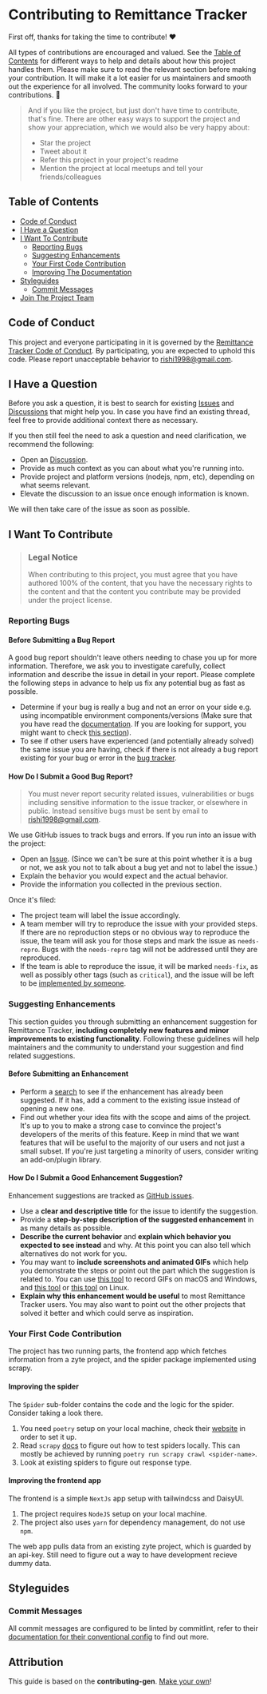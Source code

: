 <!-- omit in toc -->
# Contributing to Remittance Tracker

First off, thanks for taking the time to contribute! ❤️

All types of contributions are encouraged and valued. See the [Table of Contents](#table-of-contents) for different ways to help and details about how this project handles them. Please make sure to read the relevant section before making your contribution. It will make it a lot easier for us maintainers and smooth out the experience for all involved. The community looks forward to your contributions. 🎉

> And if you like the project, but just don't have time to contribute, that's fine. There are other easy ways to support the project and show your appreciation, which we would also be very happy about:
> - Star the project
> - Tweet about it
> - Refer this project in your project's readme
> - Mention the project at local meetups and tell your friends/colleagues

<!-- omit in toc -->
## Table of Contents

- [Code of Conduct](#code-of-conduct)
- [I Have a Question](#i-have-a-question)
- [I Want To Contribute](#i-want-to-contribute)
  - [Reporting Bugs](#reporting-bugs)
  - [Suggesting Enhancements](#suggesting-enhancements)
  - [Your First Code Contribution](#your-first-code-contribution)
  - [Improving The Documentation](#improving-the-documentation)
- [Styleguides](#styleguides)
  - [Commit Messages](#commit-messages)
- [Join The Project Team](#join-the-project-team)


## Code of Conduct

This project and everyone participating in it is governed by the
[Remittance Tracker Code of Conduct](https://github.com/Blakeinstein/Remit-Tracker/blob/master/CODE_OF_CONDUCT.md).
By participating, you are expected to uphold this code. Please report unacceptable behavior
to <rishi1998@gmail.com>.


## I Have a Question

Before you ask a question, it is best to search for existing [Issues](https://github.com/Blakeinstein/Remit-Tracker/issues) and [Discussions](https://github.com/Blakeinstein/Remit-Tracker/discussions) that might help you. In case you have find an existing thread, feel free to provide additional context there as necessary.

If you then still feel the need to ask a question and need clarification, we recommend the following:

- Open an [Discussion](https://github.com/Blakeinstein/Remit-Tracker/discussions/new).
- Provide as much context as you can about what you're running into.
- Provide project and platform versions (nodejs, npm, etc), depending on what seems relevant.
- Elevate the discussion to an issue once enough information is known.

We will then take care of the issue as soon as possible.

<!--
You might want to create a separate issue tag for questions and include it in this description. People should then tag their issues accordingly.

Depending on how large the project is, you may want to outsource the questioning, e.g. to Stack Overflow or Gitter. You may add additional contact and information possibilities:
- IRC
- Slack
- Gitter
- Stack Overflow tag
- Blog
- FAQ
- Roadmap
- E-Mail List
- Forum
-->

## I Want To Contribute

> ### Legal Notice <!-- omit in toc -->
> When contributing to this project, you must agree that you have authored 100% of the content, that you have the necessary rights to the content and that the content you contribute may be provided under the project license.

### Reporting Bugs

<!-- omit in toc -->
#### Before Submitting a Bug Report

A good bug report shouldn't leave others needing to chase you up for more information. Therefore, we ask you to investigate carefully, collect information and describe the issue in detail in your report. Please complete the following steps in advance to help us fix any potential bug as fast as possible.

- Determine if your bug is really a bug and not an error on your side e.g. using incompatible environment components/versions (Make sure that you have read the [documentation](). If you are looking for support, you might want to check [this section](#i-have-a-question)).
- To see if other users have experienced (and potentially already solved) the same issue you are having, check if there is not already a bug report existing for your bug or error in the [bug tracker](https://github.com/Blakeinstein/Remit-Tracker/issues?q=label%3Abug).

<!-- omit in toc -->
#### How Do I Submit a Good Bug Report?

> You must never report security related issues, vulnerabilities or bugs including sensitive information to the issue tracker, or elsewhere in public. Instead sensitive bugs must be sent by email to <rishi1998@gmail.com>.
<!-- You may add a PGP key to allow the messages to be sent encrypted as well. -->

We use GitHub issues to track bugs and errors. If you run into an issue with the project:

- Open an [Issue](https://github.com/Blakeinstein/Remit-Tracker/issues/new). (Since we can't be sure at this point whether it is a bug or not, we ask you not to talk about a bug yet and not to label the issue.)
- Explain the behavior you would expect and the actual behavior.
- Provide the information you collected in the previous section.

Once it's filed:

- The project team will label the issue accordingly.
- A team member will try to reproduce the issue with your provided steps. If there are no reproduction steps or no obvious way to reproduce the issue, the team will ask you for those steps and mark the issue as `needs-repro`. Bugs with the `needs-repro` tag will not be addressed until they are reproduced.
- If the team is able to reproduce the issue, it will be marked `needs-fix`, as well as possibly other tags (such as `critical`), and the issue will be left to be [implemented by someone](#your-first-code-contribution).

<!-- You might want to create an issue template for bugs and errors that can be used as a guide and that defines the structure of the information to be included. If you do so, reference it here in the description. -->


### Suggesting Enhancements

This section guides you through submitting an enhancement suggestion for Remittance Tracker, **including completely new features and minor improvements to existing functionality**. Following these guidelines will help maintainers and the community to understand your suggestion and find related suggestions.

<!-- omit in toc -->
#### Before Submitting an Enhancement

- Perform a [search](https://github.com/Blakeinstein/Remit-Tracker/issues) to see if the enhancement has already been suggested. If it has, add a comment to the existing issue instead of opening a new one.
- Find out whether your idea fits with the scope and aims of the project. It's up to you to make a strong case to convince the project's developers of the merits of this feature. Keep in mind that we want features that will be useful to the majority of our users and not just a small subset. If you're just targeting a minority of users, consider writing an add-on/plugin library.

<!-- omit in toc -->
#### How Do I Submit a Good Enhancement Suggestion?

Enhancement suggestions are tracked as [GitHub issues](https://github.com/Blakeinstein/Remit-Tracker//issues).

- Use a **clear and descriptive title** for the issue to identify the suggestion.
- Provide a **step-by-step description of the suggested enhancement** in as many details as possible.
- **Describe the current behavior** and **explain which behavior you expected to see instead** and why. At this point you can also tell which alternatives do not work for you.
- You may want to **include screenshots and animated GIFs** which help you demonstrate the steps or point out the part which the suggestion is related to. You can use [this tool](https://www.cockos.com/licecap/) to record GIFs on macOS and Windows, and [this tool](https://github.com/colinkeenan/silentcast) or [this tool](https://github.com/GNOME/byzanz) on Linux. <!-- this should only be included if the project has a GUI -->
- **Explain why this enhancement would be useful** to most Remittance Tracker users. You may also want to point out the other projects that solved it better and which could serve as inspiration.

<!-- You might want to create an issue template for enhancement suggestions that can be used as a guide and that defines the structure of the information to be included. If you do so, reference it here in the description. -->

### Your First Code Contribution
The project has two running parts, the frontend app which fetches information from a zyte project, and the spider package implemented using scrapy.

#### Improving the spider
The `Spider` sub-folder contains the code and the logic for the spider. Consider taking a look there.

1. You need `poetry` setup on your local machine, check their [website](https://python-poetry.org/) in order to set it up.
2. Read `scrapy` [docs](https://docs.scrapy.org/en/latest/) to figure out how to test spiders locally. This can mostly be achieved by running `poetry run scrapy crawl <spider-name>`.
3. Look at existing spiders to figure out response type.

#### Improving the frontend app
The frontend is a simple `NextJs` app setup with tailwindcss and DaisyUI.

1. The project requires `NodeJS` setup on your local machine.
2. The project also uses `yarn` for dependency management, do not use `npm`.

The web app pulls data from an existing zyte project, which is guarded by an api-key. Still need to figure out a way to have development
recieve dummy data.

<!-- TODO
include Setup of env, IDE and typical getting started instructions?

-->


## Styleguides
### Commit Messages
All commit messages are configured to be linted by commitlint, refer to their [documentation for their conventional config](https://github.com/conventional-changelog/commitlint/tree/master/%40commitlint/config-conventional) to find out more.
<!-- TODO

-->


<!-- omit in toc -->
## Attribution
This guide is based on the **contributing-gen**. [Make your own](https://github.com/bttger/contributing-gen)!
